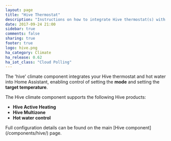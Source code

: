 ```yaml
---
layout: page
title: "Hive Thermostat"
description: "Instructions on how to integrate Hive thermostat(s) with Home Assistant."
date: 2017-09-24 21:00
sidebar: true
comments: false
sharing: true
footer: true
logo: hive.png
ha_category: Climate
ha_release: 0.62
ha_iot_class: "Cloud Polling"
---
```



The 'hive' climate component integrates your Hive thermostat and hot water into Home Assistant, enabling control of setting the **mode** and setting the **target temperature**.

The Hive climate component supports the following Hive products:
- **Hive Active Heating**
- **Hive Multizone**
- **Hot water control**


<p class='note'>
Full configuration details can be found on the main [Hive component](/components/hive/) page.
</p>


